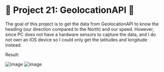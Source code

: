 
# 🎯 Project 21: GeolocationAPI 🥁

The goal of this project is to get the data from GeolocationAPI to know the heading (our direction compared to the North) and our speed. However, since PC does not have a hardware sensors to capture the data, and I do not own an IOS device so I could only get the latitudes and longitude instead.

Result:

![image](https://github.com/user-attachments/assets/96f8e2b5-f00a-4e0b-a857-463027aad172)
![image](https://github.com/user-attachments/assets/3e10e244-dbae-49d1-bdd1-4f1bd4d23963)
